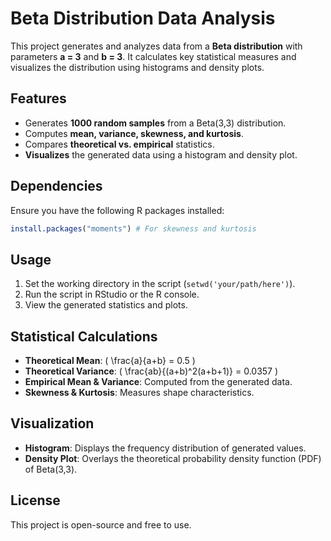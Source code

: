 # Beta Distribution Data Analysis

This project generates and analyzes data from a **Beta distribution** with parameters **a = 3** and **b = 3**. It calculates key statistical measures and visualizes the distribution using histograms and density plots.

## Features
- Generates **1000 random samples** from a Beta(3,3) distribution.
- Computes **mean, variance, skewness, and kurtosis**.
- Compares **theoretical vs. empirical** statistics.
- **Visualizes** the generated data using a histogram and density plot.

## Dependencies
Ensure you have the following R packages installed:
```r
install.packages("moments") # For skewness and kurtosis
```

## Usage
1. Set the working directory in the script (`setwd('your/path/here')`).
2. Run the script in RStudio or the R console.
3. View the generated statistics and plots.

## Statistical Calculations
- **Theoretical Mean**: \( \frac{a}{a+b} = 0.5 \)
- **Theoretical Variance**: \( \frac{ab}{(a+b)^2(a+b+1)} = 0.0357 \)
- **Empirical Mean & Variance**: Computed from the generated data.
- **Skewness & Kurtosis**: Measures shape characteristics.

## Visualization
- **Histogram**: Displays the frequency distribution of generated values.
- **Density Plot**: Overlays the theoretical probability density function (PDF) of Beta(3,3).

## License
This project is open-source and free to use.
